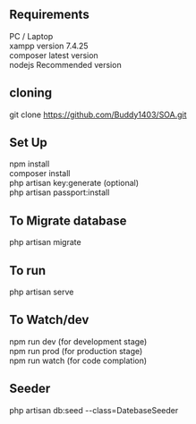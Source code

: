 
##  Requirements 
PC / Laptop <br>
xampp version 7.4.25 <br>
composer latest version <br>
nodejs Recommended version 


## cloning 
 git clone https://github.com/Buddy1403/SOA.git
## Set Up 
npm install <br>
composer install <br>
php artisan key:generate (optional) <br>
php artisan passport:install

## To Migrate database
php artisan migrate 

## To run
php artisan serve

## To Watch/dev
npm run dev (for development stage) <br>
npm run prod (for production stage) <br>
npm run watch (for code complation) <br>

## Seeder
php artisan db:seed --class=DatebaseSeeder <br>


